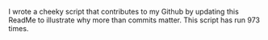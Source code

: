 I wrote a cheeky script that contributes to my Github by updating this ReadMe to illustrate why more than commits matter. This script has run 973 times.